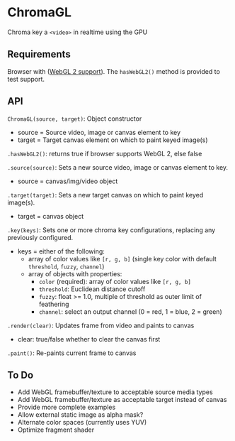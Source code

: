 ChromaGL
========
Chroma key a `<video>` in realtime using the GPU

Requirements
------------
Browser with ([WebGL 2 support](https://caniuse.com/#feat=webgl2)). The `hasWebGL2()` method is provided to test support.

API
---
`ChromaGL(source, target)`: Object constructor

- source = Source video, image or canvas element to key
- target = Target canvas element on which to paint keyed image(s)


`.hasWebGL2()`: returns true if browser supports WebGL 2, else false


`.source(source)`: Sets a new source video, image or canvas element to key.

- source = canvas/img/video object


`.target(target)`: Sets a new target canvas on which to paint keyed image(s).

- target = canvas object


`.key(keys)`: Sets one or more chroma key configurations, replacing any previously configured.

- keys = either of the following:
	- array of color values like `[r, g, b]` (single key color with default `threshold`, `fuzzy`, `channel`)
	- array of objects with properties:
		- `color` (required): array of color values like `[r, g, b]`
		- `threshold`: Euclidean distance cutoff
		- `fuzzy`: float >= 1.0, multiple of threshold as outer limit of feathering
		- `channel`: select an output channel (0 = red, 1 = blue, 2 = green)


`.render(clear)`: Updates frame from video and paints to canvas  

- clear: true/false whether to clear the canvas first


`.paint()`: Re-paints current frame to canvas  


To Do
-----
* Add WebGL framebuffer/texture to acceptable source media types
* Add WebGL framebuffer/texture as acceptable target instead of canvas
* Provide more complete examples
* Allow external static image as alpha mask?
* Alternate color spaces (currently uses YUV)
* Optimize fragment shader
